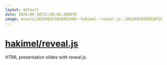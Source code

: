 ```yaml
---
layout: default
date: 2025-09-18T11:38:40.398978
image: assets/20250831T020201499--hakimel--reveal.js--20250918T050207259--cropped.png
---
```


# [hakimel/reveal.js](https://github.com/hakimel/reveal.js)

HTML presentation slides with reveal.js

